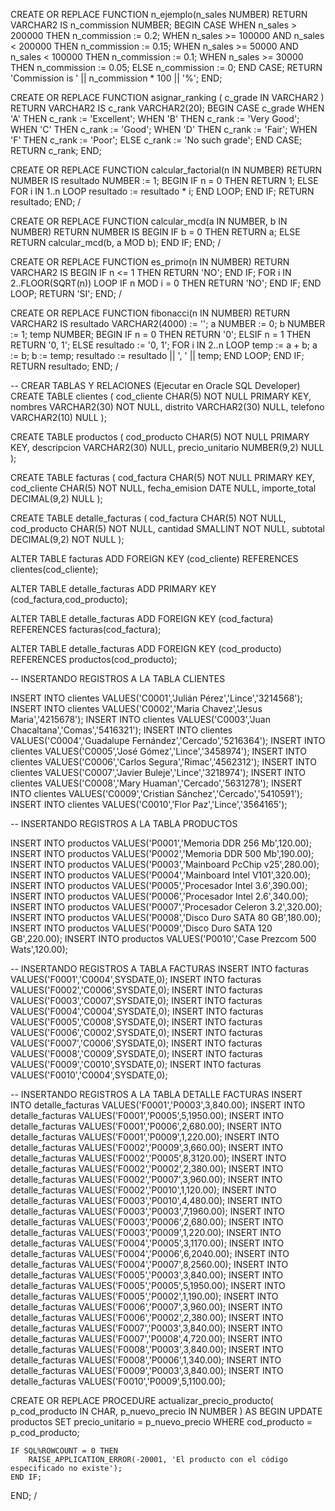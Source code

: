 CREATE OR REPLACE FUNCTION n_ejemplo(n_sales NUMBER) RETURN VARCHAR2 IS n_commission NUMBER; BEGIN CASE WHEN n_sales > 200000 THEN n_commission := 0.2; WHEN n_sales >= 100000 AND n_sales < 200000 THEN n_commission := 0.15; WHEN n_sales >= 50000 AND n_sales < 100000 THEN n_commission := 0.1; WHEN n_sales >= 30000 THEN n_commission := 0.05; ELSE n_commission := 0; END CASE; RETURN 'Commission is ' || n_commission * 100 || '%'; END;

CREATE OR REPLACE FUNCTION asignar_ranking ( c_grade IN VARCHAR2 ) RETURN VARCHAR2 IS c_rank VARCHAR2(20); BEGIN CASE c_grade WHEN 'A' THEN c_rank := 'Excellent'; WHEN 'B' THEN c_rank := 'Very Good'; WHEN 'C' THEN c_rank := 'Good'; WHEN 'D' THEN c_rank := 'Fair'; WHEN 'F' THEN c_rank := 'Poor'; ELSE c_rank := 'No such grade'; END CASE; RETURN c_rank; END;


CREATE OR REPLACE FUNCTION calcular_factorial(n IN NUMBER) 
RETURN NUMBER IS
    resultado NUMBER := 1;
BEGIN
    IF n = 0 THEN
        RETURN 1;
    ELSE
        FOR i IN 1..n LOOP
            resultado := resultado * i;
        END LOOP;
    END IF;
    RETURN resultado;
END;
/

CREATE OR REPLACE FUNCTION calcular_mcd(a IN NUMBER, b IN NUMBER) 
RETURN NUMBER IS
BEGIN
    IF b = 0 THEN
        RETURN a;
    ELSE
        RETURN calcular_mcd(b, a MOD b);
    END IF;
END;
/

CREATE OR REPLACE FUNCTION es_primo(n IN NUMBER) 
RETURN VARCHAR2 IS
BEGIN
    IF n <= 1 THEN
        RETURN 'NO';
    END IF;
    FOR i IN 2..FLOOR(SQRT(n)) LOOP
        IF n MOD i = 0 THEN
            RETURN 'NO';
        END IF;
    END LOOP;
    RETURN 'SI';
END;
/

CREATE OR REPLACE FUNCTION fibonacci(n IN NUMBER) 
RETURN VARCHAR2 IS
    resultado VARCHAR2(4000) := '';
    a NUMBER := 0;
    b NUMBER := 1;
    temp NUMBER;
BEGIN
    IF n = 0 THEN
        RETURN '0';
    ELSIF n = 1 THEN
        RETURN '0, 1';
    ELSE
        resultado := '0, 1';
        FOR i IN 2..n LOOP
            temp := a + b;
            a := b;
            b := temp;
            resultado := resultado || ', ' || temp;
        END LOOP;
    END IF;
    RETURN resultado;
END;
/

-- CREAR TABLAS Y RELACIONES (Ejecutar en Oracle SQL Developer)
CREATE TABLE clientes (
  cod_cliente CHAR(5) NOT NULL PRIMARY KEY,
  nombres VARCHAR2(30) NOT NULL,
  distrito VARCHAR2(30) NULL,
  telefono VARCHAR2(10) NULL
);

CREATE TABLE productos (
  cod_producto CHAR(5) NOT NULL PRIMARY KEY,
  descripcion VARCHAR2(30) NULL,
  precio_unitario NUMBER(9,2) NULL
);

CREATE TABLE facturas (
  cod_factura CHAR(5) NOT NULL PRIMARY KEY,
  cod_cliente CHAR(5) NOT NULL,
  fecha_emision DATE NULL,
  importe_total DECIMAL(9,2) NULL
);

CREATE TABLE detalle_facturas (
  cod_factura CHAR(5) NOT NULL,
  cod_producto CHAR(5) NOT NULL,
  cantidad SMALLINT NOT NULL,
  subtotal DECIMAL(9,2) NOT NULL
);

ALTER TABLE facturas
ADD FOREIGN KEY (cod_cliente)
REFERENCES clientes(cod_cliente);

ALTER TABLE detalle_facturas
ADD PRIMARY KEY (cod_factura,cod_producto);

ALTER TABLE detalle_facturas
ADD FOREIGN KEY (cod_factura)
REFERENCES facturas(cod_factura);

ALTER TABLE detalle_facturas
ADD FOREIGN KEY (cod_producto)
REFERENCES productos(cod_producto);

-- INSERTANDO REGISTROS A LA TABLA CLIENTES
 
INSERT INTO clientes
  VALUES('C0001','Julián Pérez','Lince','3214568');
INSERT INTO clientes
  VALUES('C0002','Maria Chavez','Jesus Maria','4215678');
INSERT INTO clientes
  VALUES('C0003','Juan Chacaltana','Comas','5416321');
INSERT INTO clientes
  VALUES('C0004','Guadalupe Fernández','Cercado','5216364');
INSERT INTO clientes
  VALUES('C0005','José Gómez','Lince','3458974');
INSERT INTO clientes
  VALUES('C0006','Carlos Segura','Rimac','4562312');
INSERT INTO clientes
  VALUES('C0007','Javier Buleje','Lince','3218974');
INSERT INTO clientes
  VALUES('C0008','Mary Huaman','Cercado','5631278');
INSERT INTO clientes
  VALUES('C0009','Cristian Sánchez','Cercado','5410591');
INSERT INTO clientes
  VALUES('C0010','Flor Paz','Lince','3564165');
 
-- INSERTANDO REGISTROS A LA TABLA PRODUCTOS
 
INSERT INTO productos
  VALUES('P0001','Memoria DDR 256 Mb',120.00);
INSERT INTO productos
  VALUES('P0002','Memoria DDR 500 Mb',190.00);
INSERT INTO productos
  VALUES('P0003','Mainboard PcChip v25',280.00);
INSERT INTO productos
  VALUES('P0004','Mainboard Intel V101',320.00);
INSERT INTO productos
  VALUES('P0005','Procesador Intel 3.6',390.00);
INSERT INTO productos
  VALUES('P0006','Procesador Intel 2.6',340.00);
INSERT INTO productos
  VALUES('P0007','Procesador Celeron 3.2',320.00);
INSERT INTO productos
  VALUES('P0008','Disco Duro SATA 80 GB',180.00);
INSERT INTO productos
  VALUES('P0009','Disco Duro SATA 120 GB',220.00);
INSERT INTO productos
  VALUES('P0010','Case Prezcom 500 Wats',120.00);
   
-- INSERTANDO REGISTROS A TABLA FACTURAS
INSERT INTO facturas
  VALUES('F0001','C0004',SYSDATE,0);
INSERT INTO facturas
  VALUES('F0002','C0006',SYSDATE,0);
INSERT INTO facturas
  VALUES('F0003','C0007',SYSDATE,0);
INSERT INTO facturas
  VALUES('F0004','C0004',SYSDATE,0);
INSERT INTO facturas
  VALUES('F0005','C0008',SYSDATE,0);
INSERT INTO facturas
  VALUES('F0006','C0002',SYSDATE,0);
INSERT INTO facturas
  VALUES('F0007','C0006',SYSDATE,0);
INSERT INTO facturas
  VALUES('F0008','C0009',SYSDATE,0);
INSERT INTO facturas
  VALUES('F0009','C0010',SYSDATE,0);
INSERT INTO facturas
  VALUES('F0010','C0004',SYSDATE,0);
 
-- INSERTANDO REGISTROS A LA TABLA DETALLE FACTURAS
INSERT INTO detalle_facturas
  VALUES('F0001','P0003',3,840.00);
INSERT INTO detalle_facturas
  VALUES('F0001','P0005',5,1950.00);
INSERT INTO detalle_facturas
  VALUES('F0001','P0006',2,680.00);
INSERT INTO detalle_facturas
  VALUES('F0001','P0009',1,220.00);
INSERT INTO detalle_facturas
  VALUES('F0002','P0009',3,660.00);
INSERT INTO detalle_facturas
  VALUES('F0002','P0005',8,3120.00);
INSERT INTO detalle_facturas
  VALUES('F0002','P0002',2,380.00);
INSERT INTO detalle_facturas
  VALUES('F0002','P0007',3,960.00);
INSERT INTO detalle_facturas
  VALUES('F0002','P0010',1,120.00);
INSERT INTO detalle_facturas
  VALUES('F0003','P0010',4,480.00);
INSERT INTO detalle_facturas
  VALUES('F0003','P0003',7,1960.00);
INSERT INTO detalle_facturas
  VALUES('F0003','P0006',2,680.00);
INSERT INTO detalle_facturas
  VALUES('F0003','P0009',1,220.00);
INSERT INTO detalle_facturas
  VALUES('F0004','P0005',3,1170.00);
INSERT INTO detalle_facturas
  VALUES('F0004','P0006',6,2040.00);
INSERT INTO detalle_facturas
  VALUES('F0004','P0007',8,2560.00);
INSERT INTO detalle_facturas
  VALUES('F0005','P0003',3,840.00);
INSERT INTO detalle_facturas
  VALUES('F0005','P0005',5,1950.00);
INSERT INTO detalle_facturas
  VALUES('F0005','P0002',1,190.00);
INSERT INTO detalle_facturas
  VALUES('F0006','P0007',3,960.00);
INSERT INTO detalle_facturas
  VALUES('F0006','P0002',2,380.00);
INSERT INTO detalle_facturas
  VALUES('F0007','P0003',3,840.00);
INSERT INTO detalle_facturas
  VALUES('F0007','P0008',4,720.00);
INSERT INTO detalle_facturas
  VALUES('F0008','P0003',3,840.00);
INSERT INTO detalle_facturas
  VALUES('F0008','P0006',1,340.00);
INSERT INTO detalle_facturas
  VALUES('F0009','P0003',3,840.00);
INSERT INTO detalle_facturas
  VALUES('F0010','P0009',5,1100.00);


CREATE OR REPLACE PROCEDURE actualizar_precio_producto(
    p_cod_producto IN CHAR, 
    p_nuevo_precio IN NUMBER
) AS
BEGIN
    UPDATE productos
    SET precio_unitario = p_nuevo_precio
    WHERE cod_producto = p_cod_producto;
    
    IF SQL%ROWCOUNT = 0 THEN
        RAISE_APPLICATION_ERROR(-20001, 'El producto con el código especificado no existe');
    END IF;
END;
/
